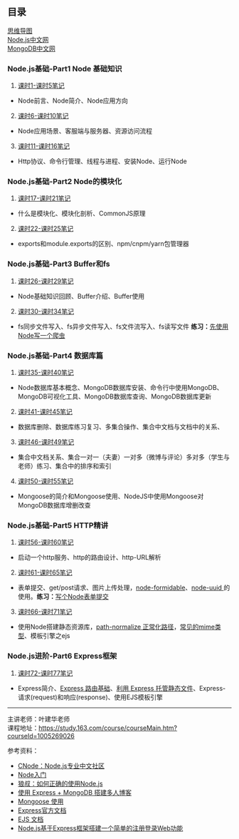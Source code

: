 ## 目录

[思维导图](https://github.com/AnsonZnl/StudyNodeJS/tree/master/%E6%80%9D%E7%BB%B4%E5%AF%BC%E5%9B%BE)  
[Node.js中文网](http://nodejs.cn/)   
[MongoDB中文网](http://www.mongodb.org.cn/)   

### Node.js基础-Part1 Node 基础知识
1. [课时1-课时5笔记](https://github.com/AnsonZnl/StudyNodeJS/blob/master/%E8%AF%BE%E7%A8%8B%E7%AC%94%E8%AE%B0/%E8%AF%BE%E6%97%B61-%E8%AF%BE%E6%97%B65%E7%AC%94%E8%AE%B0.md)   
 - Node前言、Node简介、Node应用方向    
2. [课时6-课时10笔记](https://github.com/AnsonZnl/StudyNodeJS/blob/master/%E8%AF%BE%E7%A8%8B%E7%AC%94%E8%AE%B0/%E8%AF%BE%E6%97%B66-%E8%AF%BE%E6%97%B610%E7%AC%94%E8%AE%B0.md)   
- Node应用场景、客服端与服务器、资源访问流程 
3. [课时11-课时16笔记](https://github.com/AnsonZnl/StudyNodeJS/blob/master/%E8%AF%BE%E7%A8%8B%E7%AC%94%E8%AE%B0/%E8%AF%BE%E6%97%B611-%E8%AF%BE%E6%97%B616%E7%AC%94%E8%AE%B0.md)
- Http协议、命令行管理、线程与进程、安装Node、运行Node
### Node.js基础-Part2 Node的模块化
1. [课时17-课时21笔记](https://github.com/AnsonZnl/StudyNodeJS/blob/master/%E8%AF%BE%E7%A8%8B%E7%AC%94%E8%AE%B0/%E8%AF%BE%E6%97%B617-%E8%AF%BE%E6%97%B621%E7%AC%94%E8%AE%B0.md)
- 什么是模块化、模块化剖析、CommonJS原理
2. [课时22-课时25笔记](https://github.com/AnsonZnl/StudyNodeJS/blob/master/%E8%AF%BE%E7%A8%8B%E7%AC%94%E8%AE%B0/%E8%AF%BE%E6%97%B622-%E8%AF%BE%E6%97%B625%E7%AC%94%E8%AE%B0.md)
- exports和module.exports的区别、npm/cnpm/yarn包管理器

### Node.js基础-Part3 Buffer和fs
1. [课时26-课时29笔记](https://github.com/AnsonZnl/StudyNodeJS/blob/master/%E8%AF%BE%E7%A8%8B%E7%AC%94%E8%AE%B0/%E8%AF%BE%E6%97%B626-%E8%AF%BE%E6%97%B629%E7%AC%94%E8%AE%B0.md)
- Node基础知识回顾、Buffer介绍、Buffer使用
2. [课时30-课时34笔记](https://github.com/AnsonZnl/StudyNodeJS/blob/master/%E8%AF%BE%E7%A8%8B%E7%AC%94%E8%AE%B0/%E8%AF%BE%E6%97%B630-%E8%AF%BE%E6%97%B634%E7%AC%94%E8%AE%B0.md)  
- fs同步文件写入、fs异步文件写入、fs文件流写入、fs读写文件 **练习：**[先使用Node写一个爬虫](https://github.com/AnsonZnl/NodeSpider)

### Node.js基础-Part4 数据库篇
1. [课时35-课时40笔记](https://github.com/AnsonZnl/StudyNodeJS/blob/master/%E8%AF%BE%E7%A8%8B%E7%AC%94%E8%AE%B0/%E8%AF%BE%E6%97%B635-%E8%AF%BE%E6%97%B640%E7%AC%94%E8%AE%B0.md)   
- Node数据库基本概念、MongoDB数据库安装、命令行中使用MongoDB、MongoDB可视化工具、MongoDB数据库查询、MongoDB数据库更新
2. [课时41-课时45笔记](https://github.com/AnsonZnl/StudyNodeJS/blob/master/%E8%AF%BE%E7%A8%8B%E7%AC%94%E8%AE%B0/%E8%AF%BE%E6%97%B641-%E8%AF%BE%E6%97%B645%E7%AC%94%E8%AE%B0.md) 
- 数据库删除、数据库练习复习、多集合操作、集合中文档与文档中的关系、
3. [课时46-课时49笔记](https://github.com/AnsonZnl/StudyNodeJS/blob/master/%E8%AF%BE%E7%A8%8B%E7%AC%94%E8%AE%B0/%E8%AF%BE%E6%97%B646-%E8%AF%BE%E6%97%B649%E7%AC%94%E8%AE%B0.md) 
- 集合中文档关系、集合一对一（夫妻）一对多（微博与评论）多对多（学生与老师）练习、集合中的排序和索引
4. [课时50-课时55笔记](https://github.com/AnsonZnl/StudyNodeJS/blob/master/%E8%AF%BE%E7%A8%8B%E7%AC%94%E8%AE%B0/%E8%AF%BE%E6%97%B650-%E8%AF%BE%E6%97%B655%E7%AC%94%E8%AE%B0.md) 
- Mongoose的简介和Mongoose使用、NodeJS中使用Mongoose对MongoDB数据库增删改查

### Node.js基础-Part5 HTTP精讲
1. [课时56-课时60笔记](https://github.com/AnsonZnl/StudyNodeJS/blob/master/%E8%AF%BE%E7%A8%8B%E7%AC%94%E8%AE%B0/%E8%AF%BE%E6%97%B656-%E8%AF%BE%E6%97%B660%E7%AC%94%E8%AE%B0.md)   
- 启动一个http服务、http的路由设计、http-URL解析 

2. [课时61-课时65笔记](https://github.com/AnsonZnl/StudyNodeJS/blob/master/%E8%AF%BE%E7%A8%8B%E7%AC%94%E8%AE%B0/%E8%AF%BE%E6%97%B661-%E8%AF%BE%E6%97%B665%E7%AC%94%E8%AE%B0.md)   
- 表单提交、get/post请求、图片上传处理，[node-formidable](https://github.com/felixge/node-formidable)、[node-uuid ](https://github.com/kelektiv/node-uuid)的使用。**练习：**[写个Node表单提交](https://github.com/AnsonZnl/NodeForm)

3. [课时66-课时71笔记](https://github.com/AnsonZnl/StudyNodeJS/blob/master/%E8%AF%BE%E7%A8%8B%E7%AC%94%E8%AE%B0/%E8%AF%BE%E6%97%B666-%E8%AF%BE%E6%97%B671%E7%AC%94%E8%AE%B0.md)   
- 使用Node搭建静态资源库，[path-normalize 正常化路径](http://nodejs.cn/api/path.html#path_path_normalize_path)，[常见的mime类型](https://blog.csdn.net/kuangshp128/article/details/75207984)、模板引擎之ejs 

### Node.js进阶-Part6 Express框架
1. [课时72-课时77笔记](https://github.com/AnsonZnl/StudyNodeJS/blob/master/%E8%AF%BE%E7%A8%8B%E7%AC%94%E8%AE%B0/%E8%AF%BE%E6%97%B672-%E8%AF%BE%E6%97%B677%E7%AC%94%E8%AE%B0.md)   
- Express简介、[Express 路由基础](http://www.expressjs.com.cn/starter/basic-routing.html)、[利用 Express 托管静态文件](http://www.expressjs.com.cn/starter/static-files.html)、Express-请求(request)和响应(response)、使用EJS模板引擎


   
   
   
   
   



-----
主讲老师：叶建华老师  
课程地址：https://study.163.com/course/courseMain.htm?courseId=1005269026  

参考资料：    
* [CNode：Node.js专业中文社区](https://cnodejs.org)
* [Node入门](https://www.nodebeginner.org/index-zh-cn.html#handling-post-requests)  
* [狼叔：如何正确的使用Node.js](https://cnodejs.org/topic/5ab3166be7b166bb7b9eccf7)  
* [使用 Express + MongoDB 搭建多人博客](https://github.com/nswbmw/N-blog)  
* [Mongoose 使用](http://www.cnblogs.com/zhongweiv/p/mongoose.html)    
* [Express官方文档](http://www.expressjs.com.cn/)    
* [EJS 文档](https://ejs.bootcss.com/)
* [Node.js基于Express框架搭建一个简单的注册登录Web功能](https://www.cnblogs.com/imwtr/p/4360341.html)
